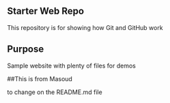 ## Starter Web Repo

This repository is for showing how Git and GitHub work

## Purpose

Sample website with plenty of files for demos

##This is from Masoud

to change on the README.md file
